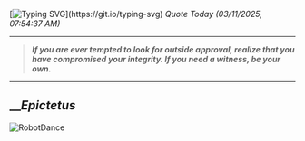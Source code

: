 [![Typing SVG](https://readme-typing-svg.herokuapp.com?font=Press+Start+2P&color=C2F784&size=35&width=900&height=100&lines=Hello+World%2C+I'm+Hung+!)](https://git.io/typing-svg) 
_Quote Today (03/11/2025, 07:54:37 AM)_
___
>**_If you are ever tempted to look for outside approval, realize that you have compromised your integrity. If you need a witness, be your own._**
___

## __**_Epictetus_**

![RobotDance](src/assets/images/robot-dancing-dribble.gif?style=center)
